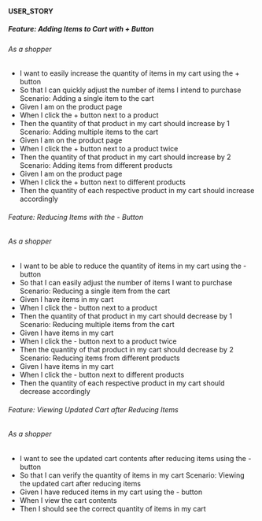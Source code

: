 #### USER_STORY

##### Feature: Adding Items to Cart with + Button

###### As a shopper

- I want to easily increase the quantity of items in my cart using the +
button
- So that I can quickly adjust the number of items I intend to purchase
Scenario: Adding a single item to the cart
- Given I am on the product page
- When I click the + button next to a product
- Then the quantity of that product in my cart should increase by 1
Scenario: Adding multiple items to the cart
- Given I am on the product page
- When I click the + button next to a product twice
- Then the quantity of that product in my cart should increase by 2
Scenario: Adding items from different products
- Given I am on the product page
- When I click the + button next to different products
- Then the quantity of each respective product in my cart should increase
accordingly



###### Feature: Reducing Items with the - Button

###### As a shopper
- I want to be able to reduce the quantity of items in my cart using the -
button
- So that I can easily adjust the number of items I want to purchase
Scenario: Reducing a single item from the cart
- Given I have items in my cart
- When I click the - button next to a product
- Then the quantity of that product in my cart should decrease by 1
Scenario: Reducing multiple items from the cart
- Given I have items in my cart
- When I click the - button next to a product twice
- Then the quantity of that product in my cart should decrease by 2
Scenario: Reducing items from different products
- Given I have items in my cart
- When I click the - button next to different products
- Then the quantity of each respective product in my cart should decrease
accordingly



###### Feature: Viewing Updated Cart after Reducing Items

###### As a shopper
- I want to see the updated cart contents after reducing items using the -
button
- So that I can verify the quantity of items in my cart
Scenario: Viewing the updated cart after reducing items
- Given I have reduced items in my cart using the - button
- When I view the cart contents
- Then I should see the correct quantity of items in my cart